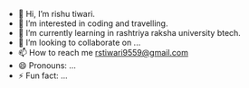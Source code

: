- 👋 Hi, I’m rishu tiwari.
- 👀 I’m interested in coding and travelling.
- 🌱 I’m currently learning in rashtriya raksha university btech.
- 💞️ I’m looking to collaborate on ...
- 📫 How to reach me rstiwari9559@gmail.com
- 😄 Pronouns: ...
- ⚡ Fun fact: ...

<!---
tiwarirst/tiwarirst is a ✨ special ✨ repository because its `README.md` (this file) appears on your GitHub profile.
You can click the Preview link to take a look at your changes.
--->
